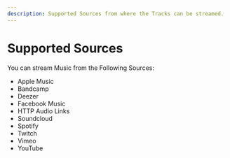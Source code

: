 ```yaml
---
description: Supported Sources from where the Tracks can be streamed.
---
```


# Supported Sources

You can stream Music from the Following Sources:&#x20;

* Apple Music
* Bandcamp&#x20;
* Deezer
* Facebook Music
* HTTP Audio Links
* Soundcloud
* Spotify&#x20;
* Twitch
* Vimeo
* YouTube
